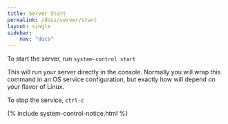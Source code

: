 ```yaml
---
title: Server Start
permalink: /docs/server/start
layout: single
sidebar:
    nav: "docs"
---
```


To start the server, run `system-control start`

This will run your server directly in the console. 
Normally you will wrap this command in an OS service configuration, but exactly how will depend on your flavor of Linux.  

To stop the service, `ctrl-c`

{% include system-control-notice.html %}
